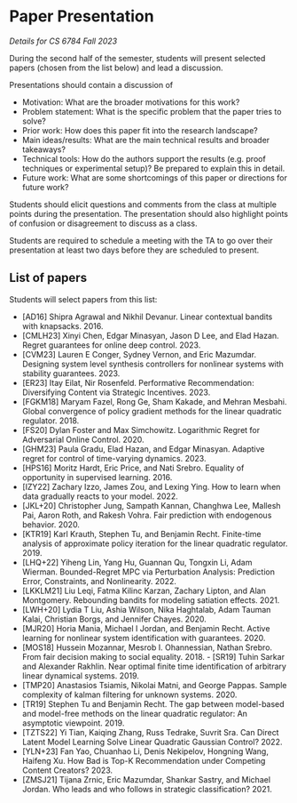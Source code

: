 # Paper Presentation
*Details for CS 6784 Fall 2023*

During the second half of the semester, students will present selected papers (chosen from the list below) and lead a discussion. 

Presentations should contain a discussion of
 - Motivation: What are the broader motivations for this work?
 - Problem statement: What is the specific problem that the paper tries to solve?
 - Prior work: How does this paper fit into the research landscape?
 - Main ideas/results: What are the main technical results and broader takeaways?
 - Technical tools: How do the authors support the results (e.g. proof techniques or experimental setup)? Be prepared to explain this in detail.
 - Future work: What are some shortcomings of this paper or directions for future work?

Students should elicit questions and comments from the class at multiple points during the presentation. The presentation should also highlight points of confusion or disagreement to discuss as a class. 

Students are required to schedule a meeting with the TA to go over their presentation at least two days before they are scheduled to present. 

## List of papers

Students will select papers from this list:
 - [AD16] Shipra Agrawal and Nikhil Devanur. Linear contextual bandits with knapsacks. 2016.
 - [CMLH23] Xinyi Chen, Edgar Minasyan, Jason D Lee, and Elad Hazan. Regret guarantees for online deep control. 2023.
 - [CVM23] Lauren E Conger, Sydney Vernon, and Eric Mazumdar. Designing system level synthesis controllers for nonlinear systems with stability guarantees. 2023.
 - [ER23] Itay Eilat, Nir Rosenfeld. Performative Recommendation: Diversifying Content via Strategic Incentives. 2023.
 - [FGKM18] Maryam Fazel, Rong Ge, Sham Kakade, and Mehran Mesbahi. Global convergence of policy gradient methods for the linear quadratic regulator. 2018.
 - [FS20] Dylan Foster and Max Simchowitz. Logarithmic Regret for Adversarial Online Control. 2020.
 - [GHM23] Paula Gradu, Elad Hazan, and Edgar Minasyan. Adaptive regret for control of time-varying dynamics. 2023. 
 - [HPS16] Moritz Hardt, Eric Price, and Nati Srebro. Equality of opportunity in supervised learning. 2016.
 - [IZY22] Zachary Izzo, James Zou, and Lexing Ying. How to learn when data gradually reacts to your model. 2022.
 - [JKL+20] Christopher Jung, Sampath Kannan, Changhwa Lee, Mallesh Pai, Aaron Roth, and Rakesh Vohra. Fair prediction with endogenous behavior. 2020.
 - [KTR19] Karl Krauth, Stephen Tu, and Benjamin Recht. Finite-time analysis of approximate policy iteration for the linear quadratic regulator. 2019.
 - [LHQ+22] Yiheng Lin, Yang Hu, Guannan Qu, Tongxin Li, Adam Wierman. Bounded-Regret MPC via Perturbation Analysis: Prediction Error, Constraints, and Nonlinearity. 2022.
 - [LKKLM21] Liu Leqi, Fatma Kilinc Karzan, Zachary Lipton, and Alan Montgomery. Rebounding bandits for modeling satiation effects. 2021.
 - [LWH+20] Lydia T Liu, Ashia Wilson, Nika Haghtalab, Adam Tauman Kalai, Christian Borgs, and Jennifer Chayes. 2020.
 - [MJR20] Horia Mania, Michael I Jordan, and Benjamin Recht. Active learning for nonlinear system identification with guarantees. 2020.
 - [MOS18] Hussein Mozannar, Mesrob I. Ohannessian, Nathan Srebro. From fair decision making to social equality. 2018. - [SR19] Tuhin Sarkar and Alexander Rakhlin. Near optimal finite time identification of arbitrary linear dynamical systems. 2019.
 - [TMP20] Anastasios Tsiamis, Nikolai Matni, and George Pappas. Sample complexity of kalman filtering for unknown systems. 2020.
 - [TR19] Stephen Tu and Benjamin Recht. The gap between model-based and model-free methods on the linear quadratic regulator: An asymptotic viewpoint. 2019.
 - [TZTS22] Yi Tian, Kaiqing Zhang, Russ Tedrake, Suvrit Sra. Can Direct Latent Model Learning Solve Linear Quadratic Gaussian Control? 2022.
 - [YLN+23] Fan Yao, Chuanhao Li, Denis Nekipelov, Hongning Wang, Haifeng Xu. How Bad is Top-K Recommendation under Competing Content Creators? 2023.
 - [ZMSJ21] Tijana Zrnic, Eric Mazumdar, Shankar Sastry, and Michael Jordan. Who leads and who follows in strategic classification? 2021.
